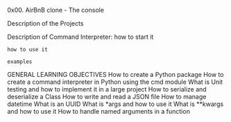 0x00. AirBnB clone - The console

Description of the Projects


Description of Command Interpreter:
    how to start it

    how to use it
    
    examples


GENERAL LEARNING OBJECTIVES
    How to create a Python package
    How to create a command interpreter in Python using the cmd module
    What is Unit testing and how to implement it in a large project
    How to serialize and deserialize a Class
    How to write and read a JSON file
    How to manage datetime
    What is an UUID
    What is *args and how to use it
    What is **kwargs and how to use it
    How to handle named arguments in a function
